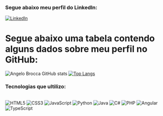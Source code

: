 ### Segue abaixo meu perfil do LinkedIn:

[![LinkedIn](https://img.shields.io/badge/LinkedIn-0077B5?style=for-the-badge&logo=linkedin&logoColor=white)](https:www.linkedin.com/in/angelo-brocca-87bb1a148)

# Segue abaixo uma tabela contendo alguns dados sobre meu perfil no GitHub:

![Angelo Brocca GitHub stats](https://github-readme-stats.vercel.app/api?username=AngeloBrocca&show_icons=true&theme=tokyonight)
[![Top Langs](https://github-readme-stats.vercel.app/api/top-langs/?username=AngeloBrocca)](https://github.com/anuraghazra/github-readme-stats)

### Tecnologias que ultilizo:

<div style="display: inline_block"><br/>
  <img alagn="center" alt="HTML5" src="https://img.shields.io/badge/HTML5-E34F26?style=for-the-badge&logo=html5&logoColor=white" /> 
  <img alagn="center" alt="CSS3" src="https://img.shields.io/badge/CSS3-1572B6?style=for-the-badge&logo=css3&logoColor=white" />  
  <img alagn="center" alt="JavaScript"    src="https://img.shields.io/badge/JavaScript-323330?style=for-the-badge&logo=javascript&logoColor=F7DF1E" />  
  <img alagn="center" alt="Python" src="https://img.shields.io/badge/Python-14354C?style=for-the-badge&logo=python&logoColor=white" /> 
  <img alagn="center" alt="Java" src="https://img.shields.io/badge/Java-ED8B00?style=for-the-badge&logo=java&logoColor=white" />
  <img alagn="center" alt="C#" src="https://img.shields.io/badge/CSharp-BC02D4?style=for-the-badge&logo=CSharp&logoColor=white" />
  <img alagn="center" alt="PHP" src="https://img.shields.io/badge/PHP-600080?style=for-the-badge&logo=PHP&logoColor=white" />
  <img alagn="center" alt="Angular" src="https://img.shields.io/badge/Angular-e60000?style=for-the-badge&logo=Angular&logoColor=white" />
  <img alagn="center" alt="TypeScript" src="https://img.shields.io/badge/TypeScript-0000ff?style=for-the-badge&logo=Typescript&logoColor=white" />
